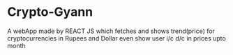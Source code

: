 # Crypto-Gyann
A webApp made by REACT JS which fetches and shows trend(price) for cryptocurrencies in Rupees and Dollar even show user i/c d/c in prices upto month
